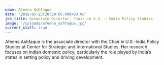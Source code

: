 ```yaml
---
name: Afeena Ashfaque
date: '2018-05-23T20:39:00.000+00:00'
job_title: Associate Director, Chair in U.S. – India Policy Studies
image: '/uploads/afeena_ashfaque.jpg'
current_staff: true
---
```


Afeena Ashfaque is the associate director with the Chair in U.S.-India Policy Studies at Center for Strategic and International Studies. Her research focuses on Indian domestic policy, particularly the role played by India’s states in setting policy and driving development.

